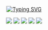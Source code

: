 <div align="center">
  
[![Typing SVG](https://readme-typing-svg.demolab.com?font=Fira+Code&size=50&duration=2000&pause=1000&color=F7F7F7&background=000000&center=true&vCenter=true&random=false&width=1000&height=90&lines=Welcome+to+my+GitHub%2C+buddy.+)](https://git.io/typing-svg)

</div>


  
<div align="center">


![](https://github-profile-summary-cards.vercel.app/api/cards/profile-details?username=FacePunch1337&theme=solarized_dark)
![](https://github-profile-summary-cards.vercel.app/api/cards/repos-per-language?username=FacePunch1337&theme=solarized_dark)
![](https://github-profile-summary-cards.vercel.app/api/cards/most-commit-language?username=FacePunch1337&theme=solarized_dark)
![](https://github-profile-summary-cards.vercel.app/api/cards/stats?username=FacePunch1337&theme=solarized_dark)
![](https://github-profile-summary-cards.vercel.app/api/cards/productive-time?username=FacePunch1337&theme=solarized_dark)
</div>


  




<!--<picture>
  <source
    media="(prefers-color-scheme: dark)"
    srcset="https://raw.githubusercontent.com/FacePunch1337/snk/output/github-contribution-grid-snake-dark.svg"
  />
  <source
    media="(prefers-color-scheme: light)"
    srcset="https://raw.githubusercontent.com/FacePunch1337/snk/output/github-contribution-grid-snake.svg"
  />
  <img
    alt="github contribution grid snake animation"
    src="https://raw.githubusercontent.com/FacePunch1337/snk/output/github-contribution-grid-snake.svg"
  />
</picture>-->
